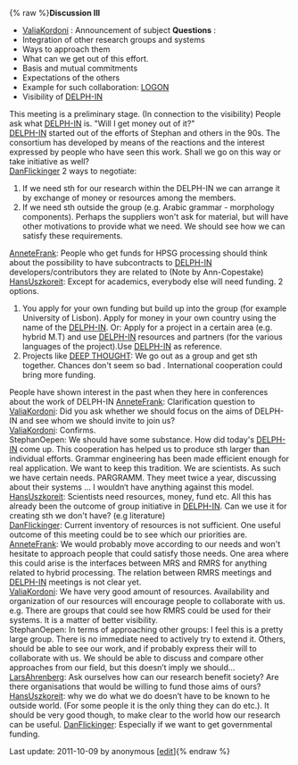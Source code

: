 {% raw %}**Discussion III**

- [ValiaKordoni](https://delph-in.github.io/docs/garage/ValiaKordoni) : Announcement of subject **Questions**
:
- Integration of other research groups and systems
- Ways to approach them
- What can we get out of this effort.
- Basis and mutual commitments
- Expectations of the others
- Example for such collaboration:
[LOGON](http://www.emmtee.net/index.php?page=1&lang=en/)
- Visibility of [DELPH-IN](http://www.delph-in.net/)

This meeting is a preliminary stage. (In connection to the visibility)
People ask what [DELPH-IN](http://www.delph-in.net/) is. "Will I get
money out of it?"\
[DELPH-IN](http://www.delph-in.net/) started out of the efforts of
Stephan and others in the 90s. The consortium has developed by means of
the reactions and the interest expressed by people who have seen this
work. Shall we go on this way or take initiative as well?\
[DanFlickinger](https://delph-in.github.io/docs/garage/DanFlickinger) 2 ways to negotiate:

1. If we need sth for our research within the DELPH-IN we can arrange
it by exchange of money or resources among the members.
2. If we need sth outside the group (e.g. Arabic grammar - morphology
components). Perhaps the suppliers won't ask for material, but will
have other motivations to provide what we need. We should see how we
can satisfy these requirements.

[AnneteFrank](/AnneteFrank): People who get funds for HPSG processing
should think about the possibility to have subcontracts to
[DELPH-IN](http://www.delph-in.net/) developers/contributors they are
related to (Note by Ann-Copestake)\
[HansUszkoreit](https://delph-in.github.io/docs/garage/HansUszkoreit): Except for academics, everybody else
will need funding. 2 options.

1. You apply for your own funding but build up into the group (for
example University of Lisbon). Apply for money in your own country
using the name of the [DELPH-IN](http://www.delph-in.net/). Or:
Apply for a project in a certain area (e.g. hybrid M.T) and use
[DELPH-IN](http://www.delph-in.net/) resources and partners (for the
various languages of the project).Use
[DELPH-IN](http://www.delph-in.net/) as reference.
2. Projects like [DEEP THOUGHT](http://www.project-deepthought.net/):
We go out as a group and get sth together. Chances don't seem so bad
. International cooperation could bring more funding.

People have shown interest in the past when they here in conferences
about the work of DELPH-IN [AnneteFrank](/AnneteFrank): Clarification
question to [ValiaKordoni](https://delph-in.github.io/docs/garage/ValiaKordoni): Did you ask whether we should
focus on the aims of DELPH-IN and see whom we should invite to join
us?\
[ValiaKordoni](https://delph-in.github.io/docs/garage/ValiaKordoni): Confirms.\
StephanOepen: We should have some substance. How did
today's [DELPH-IN](http://www.delph-in.net/) come up. This cooperation
has helped us to produce sth larger than individual efforts. Grammar
engineering has been made efficient enough for real application. We want
to keep this tradition. We are scientists. As such we have certain
needs. PARGRAMM. They meet twice a year, discussing about their systems
… I wouldn‘t have anything against this model.\
[HansUszkoreit](https://delph-in.github.io/docs/garage/HansUszkoreit): Scientists need resources, money, fund
etc. All this has already been the outcome of group initiative in
[DELPH-IN](http://www.delph-in.net/). Can we use it for creating sth we
don't have? (e.g literature)\
[DanFlickinger](https://delph-in.github.io/docs/garage/DanFlickinger): Current inventory of resources is not
sufficient. One useful outcome of this meeting could be to see which our
priorities are.\
[AnneteFrank](/AnneteFrank): We would probably move according to our
needs and won't hesitate to approach people that could satisfy those
needs. One area where this could arise is the interfaces between MRS and
RMRS for anything related to hybrid processing. The relation between
RMRS meetings and [DELPH-IN](http://www.delph-in.net/) meetings is not
clear yet.\
[ValiaKordoni](https://delph-in.github.io/docs/garage/ValiaKordoni): We have very good amount of resources.
Availability and organization of our resources will encourage people to
collaborate with us. e.g. There are groups that could see how RMRS could
be used for their systems. It is a matter of better visibility.\
StephanOepen: In terms of approaching other groups: I
feel this is a pretty large group. There is no immediate need to
actively try to extend it. Others, should be able to see our work, and
if probably express their will to collaborate with us. We should be able
to discuss and compare other approaches from our field, but this doesn’t
imply we should…\
[LarsAhrenberg](/LarsAhrenberg): Ask ourselves how can our research
benefit society? Are there organisations that would be willing to fund
those aims of ours?\
[HansUszkoreit](https://delph-in.github.io/docs/garage/HansUszkoreit): why we do what we do doesn’t have to be
known to he outside world. (For some people it is the only thing they
can do etc.). It should be very good though, to make clear to the world
how our research can be useful. [DanFlickinger](https://delph-in.github.io/docs/garage/DanFlickinger):
Especially if we want to get governmental funding.  

Last update: 2011-10-09 by anonymous [[edit](https://github.com/delph-in/docs/wiki/LisbonExpectationsDiscussion/_edit)]{% endraw %}